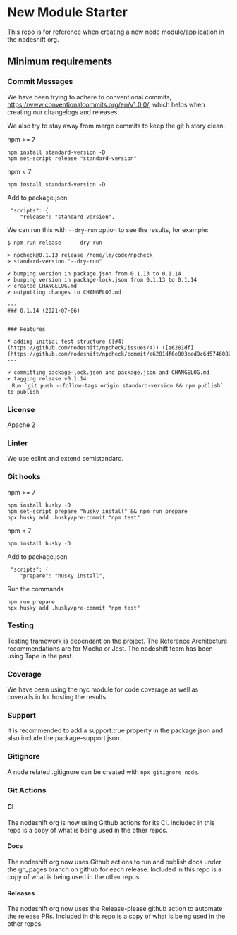 # New Module Starter

This repo is for reference when creating a new node module/application in the nodeshift org.

## Minimum requirements

### Commit Messages

We have been trying to adhere to conventional commits, https://www.conventionalcommits.org/en/v1.0.0/, which helps when creating our changelogs and releases.

We also try to stay away from merge commits to keep the git history clean.

npm >= 7

```
npm install standard-version -D
npm set-script release "standard-version"
```

npm < 7

```
npm install standard-version -D
```

Add to package.json
```
 "scripts": {
    "release": "standard-version",
```

We can run this with `--dry-run` option to see the results, for example:

```
$ npm run release -- --dry-run

> npcheck@0.1.13 release /home/lm/code/npcheck
> standard-version "--dry-run"

✔ bumping version in package.json from 0.1.13 to 0.1.14
✔ bumping version in package-lock.json from 0.1.13 to 0.1.14
✔ created CHANGELOG.md
✔ outputting changes to CHANGELOG.md

---
### 0.1.14 (2021-07-06)


### Features

* adding initial test structure ([#4](https://github.com/nodeshift/npcheck/issues/4)) ([e6281df](https://github.com/nodeshift/npcheck/commit/e6281df6e803ced9c6d57460821af7d8a431480e))
---

✔ committing package-lock.json and package.json and CHANGELOG.md
✔ tagging release v0.1.14
ℹ Run `git push --follow-tags origin standard-version && npm publish` to publish
```

### License

Apache 2

### Linter

We use eslint and extend semistandard.

### Git hooks

npm >= 7

```
npm install husky -D
npm set-script prepare "husky install" && npm run prepare
npx husky add .husky/pre-commit "npm test"
```

npm < 7

```
npm install husky -D
```

Add to package.json
```
 "scripts": {
    "prepare": "husky install",
```

Run the commands
```
npm run prepare
npx husky add .husky/pre-commit "npm test"
```

### Testing

Testing framework is dependant on the project. The Reference Architecture recommendations are for Mocha or Jest. The nodeshift team has been using Tape in the past.

### Coverage

We have been using the nyc module for code coverage as well as coveralls.io for hosting the results.

### Support

It is recommended to add a support:true property in the package.json and also include the package-support.json.

### Gitignore

A node related .gitignore can be created with `npx gitignore node`.

### Git Actions

#### CI
The nodeshift org is now using Github actions for its CI.  Included in this repo is a copy of what is being used in the other repos.

#### Docs
The nodeshift org now uses Github actions to run and publish docs under the gh_pages branch on github for each release.  Included in this repo is a copy of what is being used in the other repos.

#### Releases
The nodeshift org now uses the Release-please github action to automate the release PRs.  Included in this repo is a copy of what is being used in the other repos.

